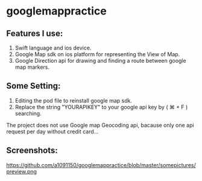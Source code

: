 # googlemappractice

## Features I use:
1.	Swift language and ios device.
2.	Google Map sdk on ios platform for representing the View of Map.
3.	Google Direction api for drawing and finding a route between google map markers.

## Some Setting:
1.	Editing the pod file to reinstall google map sdk.
2.	Replace the string "YOURAPIKEY" to your google api key by ( ⌘ + F ) searching.

The project does not use Google map Geocoding api, bacause only one api request per day without credit card...


## Screenshots:
https://github.com/a1091150/googlemappractice/blob/master/somepictures/preview.png
